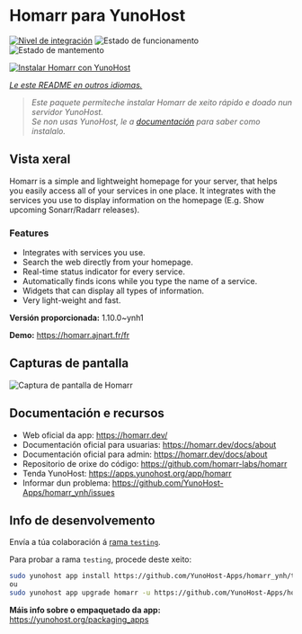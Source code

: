 <!--
NOTA: Este README foi creado automáticamente por <https://github.com/YunoHost/apps/tree/master/tools/readme_generator>
NON debe editarse manualmente.
-->

# Homarr para YunoHost

[![Nivel de integración](https://apps.yunohost.org/badge/integration/homarr)](https://ci-apps.yunohost.org/ci/apps/homarr/)
![Estado de funcionamento](https://apps.yunohost.org/badge/state/homarr)
![Estado de mantemento](https://apps.yunohost.org/badge/maintained/homarr)

[![Instalar Homarr con YunoHost](https://install-app.yunohost.org/install-with-yunohost.svg)](https://install-app.yunohost.org/?app=homarr)

*[Le este README en outros idiomas.](./ALL_README.md)*

> *Este paquete permíteche instalar Homarr de xeito rápido e doado nun servidor YunoHost.*  
> *Se non usas YunoHost, le a [documentación](https://yunohost.org/install) para saber como instalalo.*

## Vista xeral

Homarr is a simple and lightweight homepage for your server, that helps you easily access all of your services in one place.
It integrates with the services you use to display information on the homepage (E.g. Show upcoming Sonarr/Radarr releases).

### Features

- Integrates with services you use.
- Search the web directly from your homepage.
- Real-time status indicator for every service.
- Automatically finds icons while you type the name of a service.
- Widgets that can display all types of information.
- Very light-weight and fast.


**Versión proporcionada:** 1.10.0~ynh1

**Demo:** <https://homarr.ajnart.fr/fr>

## Capturas de pantalla

![Captura de pantalla de Homarr](./doc/screenshots/screenshot.png)

## Documentación e recursos

- Web oficial da app: <https://homarr.dev/>
- Documentación oficial para usuarias: <https://homarr.dev/docs/about>
- Documentación oficial para admin: <https://homarr.dev/docs/about>
- Repositorio de orixe do código: <https://github.com/homarr-labs/homarr>
- Tenda YunoHost: <https://apps.yunohost.org/app/homarr>
- Informar dun problema: <https://github.com/YunoHost-Apps/homarr_ynh/issues>

## Info de desenvolvemento

Envía a túa colaboración á [rama `testing`](https://github.com/YunoHost-Apps/homarr_ynh/tree/testing).

Para probar a rama `testing`, procede deste xeito:

```bash
sudo yunohost app install https://github.com/YunoHost-Apps/homarr_ynh/tree/testing --debug
ou
sudo yunohost app upgrade homarr -u https://github.com/YunoHost-Apps/homarr_ynh/tree/testing --debug
```

**Máis info sobre o empaquetado da app:** <https://yunohost.org/packaging_apps>
